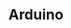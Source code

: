 # Arduino

<script type="text/javascript" src="gitbook/app.js"></script>
<script type="text/javascript" src="js/general.js"></script>